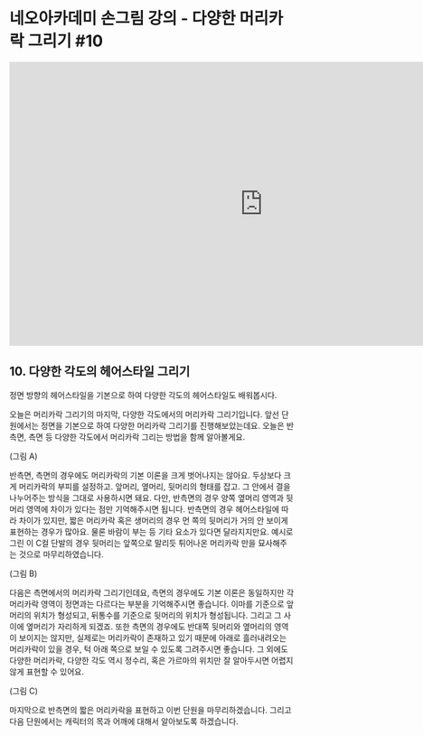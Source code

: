 # 네오아카데미 손그림 강의 - 다양한 머리카락 그리기 #10
<iframe width="895" height="503" src="https://www.youtube.com/embed/p96yfSnE9Cc?list=PLmrVWPFHf_oG1Im06PQ7hAGe8cLjRr_b5" title="네오아카데미 손그림 강의 - 다양한 머리카락 그리기 #10" frameborder="0" allow="accelerometer; autoplay; clipboard-write; encrypted-media; gyroscope; picture-in-picture" allowfullscreen></iframe>

## 10. 다양한 각도의 헤어스타일 그리기
정면 방향의 헤어스타일을 기본으로 하여 다양한 각도의 헤어스타일도 배워봅시다.

오늘은 머리카락 그리기의 마지막, 다양한 각도에서의 머리카락 그리기입니다.
앞선 단원에서는 정면을 기본으로 하여 다양한 머리카락 그리기를 진행해보았는데요. 오늘은 반측면, 측면 등 다양한 각도에서 머리카락 그리는 방법을 함께 알아볼게요.

(그림 A)

반측면, 측면의 경우에도 머리카락의 기본 이론을 크게 벗어나지는 않아요. 두상보다 크게 머리카락의 부피를 설정하고. 앞머리, 옆머리, 뒷머리의 형태를 잡고. 그 안에서 결을 나누어주는 방식을 그대로 사용하시면 돼요. 
다만, 반측면의 경우 양쪽 옆머리 영역과 뒷머리 영역에 차이가 있다는 점만 기억해주시면 됩니다. 반측면의 경우 헤어스타일에 따라 차이가 있지만, 짧은 머리카락 혹은 생머리의 경우 먼 쪽의 뒷머리가 거의 안 보이게 표현하는 경우가 많아요. 물론 바람이 부는 등 기타 요소가 있다면 달라지지만요. 예시로 그린 이 C컬 단발의 경우 뒷머리는 앞쪽으로 말리듯 튀어나온 머리카락 만을 묘사해주는 것으로 마무리하였습니다.

(그림 B)

다음은 측면에서의 머리카락 그리기인데요, 측면의 경우에도 기본 이론은 동일하지만 각 머리카락 영역이 정면과는 다르다는 부분을 기억해주시면 좋습니다. 이마를 기준으로 앞머리의 위치가 형성되고, 뒤통수를 기준으로 뒷머리의 위치가 형성됩니다. 그리고 그 사이에 옆머리가 자리하게 되겠죠.
또한 측면의 경우에도 반대쪽 뒷머리와 옆머리의 영역이 보이지는 않지만, 실제로는 머리카락이 존재하고 있기 때문에 아래로 흘러내려오는 머리카락이 있을 경우, 턱 아래 쪽으로 보일 수 있도록 그려주시면 좋습니다. 그 외에도 다양한 머리카락, 다양한 각도 역시 정수리, 혹은 가르마의 위치만 잘 알아두시면 어렵지 않게 표현할 수 있어요.

(그림 C)

마지막으로 반측면의 짧은 머리카락을 표현하고 이번 단원을 마무리하겠습니다.
그리고 다음 단원에서는 캐릭터의 목과 어깨에 대해서 알아보도록 하겠습니다.